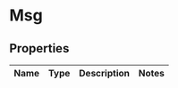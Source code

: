 
# Msg

## Properties
Name | Type | Description | Notes
------------ | ------------- | ------------- | -------------



